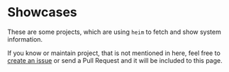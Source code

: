 # Showcases

These are some projects, which are using `heim` to fetch and show system information.

If you know or maintain project, that is not mentioned in here,
feel free to [create an issue](https://github.com/heim-rs/book/issues/new)
or send a Pull Request and it will be included to this page.
